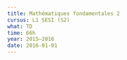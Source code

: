 ```yaml
---
title: Mathématiques fondamentales 2
cursus: L1 SESI (S2)
what: TD
time: 66h
year: 2015–2016
date: 2016-01-01
---
```

